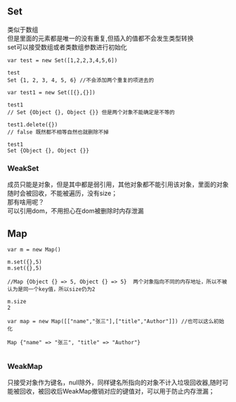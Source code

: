 ## Set
类似于数组   
但是里面的元素都是唯一的没有重复,但插入的值都不会发生类型转换  
set可以接受数组或者类数组参数进行初始化

```
var test = new Set([1,2,2,3,4,5,6])

test
Set {1, 2, 3, 4, 5, 6} //不会添加两个重复的项进去的

var test1 = new Set([{},{}])

test1
// Set {Object {}, Object {}} 但是两个对象不能确定是不等的

test1.delete({})
// false 既然都不相等自然也就删除不掉

test1
Set {Object {}, Object {}}

```
### WeakSet

成员只能是对象，但是其中都是弱引用，其他对象都不能引用该对象，里面的对象随时会被回收，不能被遍历，没有size；    
那有啥用呢？    
可以引用dom，不用担心在dom被删除时内存泄漏

## Map

```
var m = new Map()

m.set({},5)
m.set({},5)

//Map {Object {} => 5, Object {} => 5}  两个对象指向不同的内存地址，所以不被认为是同一个key值，所以size仍为2

m.size
2

var map = new Map([["name","张三"],["title","Author"]]) //也可以这么初始化

Map {"name" => "张三", "title" => "Author"}


```

###  WeakMap
只接受对象作为键名，null除外，同样键名所指向的对象不计入垃圾回收器,随时可能被回收，被回收后WeakMap撤销对应的键值对，可以用于防止内存泄漏；

